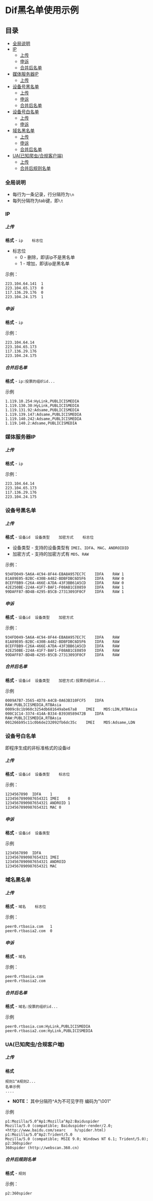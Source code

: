 # Dif黑名单使用示例

## 目录

- [全局说明](#全局说明)
- [IP](#ip)
	- [上传](#上传)
	- [申诉](#申诉)
	- [合并后名单](#合并后名单)
- [媒体服务器IP](#媒体服务器ip)
	- [上传](#上传)
- [设备号黑名单](#设备号黑名单)
	- [上传](#上传)
	- [申诉](#申诉)
	- [合并后名单](#合并后名单)
- [设备号白名单](#设备号白名单)
	- [上传](#上传)
	- [申诉](#申诉)
- [域名黑名单](#域名黑名单)
	- [上传](#上传)
	- [申诉](#申诉)
	- [合并后名单](#合并后名单)
- [UA(已知爬虫/合规客户端)](#ua已知爬虫合规客户端)
	- [上传](#上传)
	- [合并后规则名单](#合并后规则名单)

### 全局说明

- 每行为一条记录，行分隔符为`\n`
- 每列分隔符为tab键，即`\t`

### IP

##### 上传

**格式** - `ip	标志位`

- 标志位
	- 0 - 删除，即该ip不是黑名单
	- 1 - 增加，即该ip是黑名单

示例：

```
223.104.64.141	1
223.104.65.173	0
117.136.29.176	0
223.104.24.175	1
```

##### 申诉

**格式** - `ip`

示例：

```
223.104.64.14
223.104.65.173
117.136.29.176
223.104.24.175
```

##### 合并后名单

**格式** - `ip:投票的组织id...`

示例

```
1.119.10.254:HyLink,PUBLICISMEDIA
1.119.130.30:HyLink,PUBLICISMEDIA
1.119.131.92:Adsame,PUBLICISMEDIA
1.119.139.147:Adsame,PUBLICISMEDIA
1.119.140.242:Adsame,PUBLICISMEDIA
1.119.140.2:Adsame,PUBLICISMEDIA
```

### 媒体服务器IP

##### 上传

**格式** - `ip`

示例：

```
223.104.64.14
223.104.65.173
117.136.29.176
223.104.24.175
```


### 设备号黑名单

##### 上传

**格式** - `设备id	设备类型	加密方式	标志位`

- 设备类型 - 支持的设备类型有 `IMEI`、`IDFA`、`MAC`、`ANDROIDID`
- 加密方式	- 支持的加密方式有 `MD5`、`RAW`

示例：

```
934FD049-5A6A-4C94-8F44-EBA8A957EC7C	IDFA	RAW	1
81A89E05-B2BC-430B-A482-BDBFDBC6D5F6	IDFA	RAW	0
8CEFFBB9-C26A-466E-A7DA-43F3BB61A5CD	IDFA	RAW	0
42E250BE-224A-41F7-BAF1-F08AB1CE0859	IDFA	RAW	1
99DAFF87-BD4B-4295-B5CB-27313093F0CF	IDFA	RAW	1
```

##### 申诉

**格式** - `设备id	设备类型	加密方式`

示例：

```
934FD049-5A6A-4C94-8F44-EBA8A957EC7C	IDFA	RAW
81A89E05-B2BC-430B-A482-BDBFDBC6D5F6	IDFA	RAW
8CEFFBB9-C26A-466E-A7DA-43F3BB61A5CD	IDFA	RAW
42E250BE-224A-41F7-BAF1-F08AB1CE0859	IDFA	RAW
99DAFF87-BD4B-4295-B5CB-27313093F0CF	IDFA	RAW
```

##### 合并后名单

**格式** - `设备id	设备类型	加密方式:投票的组织id...`

示例

```
0009A7B7-3565-4D78-A4CB-0A63B310FCF5	IDFA	RAW:PUBLICISMEDIA,RTBAsia
0009c8c1b960c3254db681649abe67a8	IMEI	MD5:LDN,RTBAsia
000C1C14-3374-414A-B334-B3930589472B	IDFA	RAW:PUBLICISMEDIA,RTBAsia
001266b95c11c0b6de232092fb6dc35c	IMEI	MD5:Adsame,LDN

```

### 设备号白名单

即程序生成的非标准格式的设备id

##### 上传

**格式** - `设备id	设备类型	标志位`

示例：

```
1234567890	IDFA	1
1234567890987654321	IMEI	0
1234567890987654321	ANDROID	1
1234567890987654321	MAC	0
```

##### 申诉

**格式** - `设备id	设备类型`

示例

```
1234567890	IDFA
1234567890987654321	IMEI
1234567890987654321	ANDROID
1234567890987654321	MAC
```


### 域名黑名单

##### 上传

**格式** - `域名	标志位`

示例：

```
peer0.rtbasia.com	1
peer0.rtbasia2.com	0
```

##### 申诉

**格式** - `域名`

示例：

```
peer0.rtbasia.com
peer0.rtbasia2.com
```

##### 合并后名单

**格式** - `域名:投票的组织id...`

示例

```
peer0.rtbasia.com:HyLink,PUBLICISMEDIA
peer0.rtbasia2.com:HyLink,PUBLICISMEDIA
```


### UA(已知爬虫/合规客户端)

##### 上传

**格式**  

```
规则1^A规则2...
名单示例
....
```

- **NOTE：** 其中分隔符^A为不可见字符  编码为"\001"

示例

```
p1:Mozilla/5.0^Ap1:Mozilla^Ap2:Baiduspider
Mozilla/5.0 (compatible; Baiduspider-render/2.0; +http://www.baidu.com/searc    h/spider.html)
p1:Mozilla/5.0^Ap2:Trident/5.0
Mozilla/5.0 (compatible; MSIE 9.0; Windows NT 6.1; Trident/5.0);
p2:360spider
360spider (http://webscan.360.cn)
```

##### 合并后规则名单

**格式** - `规则`

示例：

```
p2:360spider
```